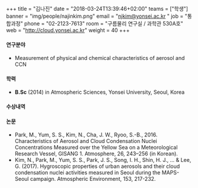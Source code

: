 +++
title = "김나진"
date = "2018-03-24T13:39:46+02:00"
teams = ["학생"]
banner = "img/people/najinkim.png"
email = "njkim@yonsei.ac.kr "
job = "통합과정"
phone = "02-2123-7613"
room = "구름물리 연구실 / 과학관 530A호"
web = "http://cloud.yonsei.ac.kr"
weight = 40
+++

#### 연구분야
+ Measurement of physical and chemical characteristics of aerosol and CCN

#### 학력
 + **B.Sc** (2014) in Atmospheric Sciences, Yonsei University, Seoul, Korea

#### 수상내역

#### 논문
+ Park, M., Yum, S. S., Kim, N., Cha, J. W., Ryoo, S.-B., 2016. Characteristics of Aerosol and Cloud Condensation Nuclei Concentrations Measured over the Yellow Sea on a Meteorological Research Vessel, GISANG 1. Atmosphere, 26, 243–256 (in Korean).
+ Kim, N., Park, M., Yum, S. S., Park, J. S., Song, I. H., Shin, H. J., ... & Lee, G. (2017). Hygroscopic properties of urban aerosols and their cloud condensation nuclei activities measured in Seoul during the MAPS-Seoul campaign. Atmospheric Environment, 153, 217-232.
